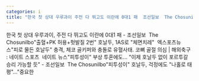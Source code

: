 ```yaml
---
categories: i
title: "한국 첫 상대 우루과이 주전 다 뛰고도 이란에 0대1 패  조선일보  The Chosunilbo"
---
```

한국 첫 상대 우루과이, 주전 다 뛰고도 이란에 0대1 패 - 조선일보&nbsp;&nbsp;The Chosunilbo"출혈+PK 허용+헛발질 2번" 호날두, 1AS로 "체면치레"&nbsp;&nbsp;엑스포츠뉴스"피로 물든 호날두" 충격, 체코 골키퍼와 충돌로 유혈사태. 코뼈 골절 의심 | 해외축구 : 네이트 스포츠&nbsp;&nbsp;네이트 뉴스"피투성이" 부상 투혼에도... "이제 호날두 없이 포르투갈 승리 가능할 듯" - 조선일보&nbsp;&nbsp;The Chosunilbo"피투성이" 호날두, 걱정에도 "나홀로 태평"…"중요한